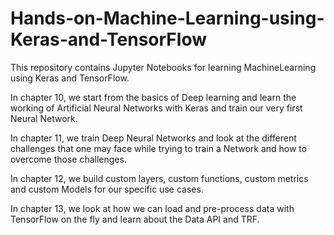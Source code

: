 # Hands-on-Machine-Learning-using-Keras-and-TensorFlow

This repository contains Jupyter Notebooks for learning MachineLearning using Keras and TensorFlow.

In chapter 10, we start from the basics of Deep learning and learn the working of Artificial Neural Networks with Keras and train our very first Neural Network.

In chapter 11, we train Deep Neural Networks and look at the different challenges that one may face while trying to train a Network and how to overcome those challenges.

In chapter 12, we build custom layers, custom functions, custom metrics and custom Models for our specific use cases.

In chapter 13, we look at how we can load and pre-process data with TensorFlow on the fly and learn about the Data API and TRF.